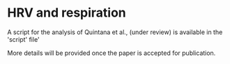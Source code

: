 # HRV and respiration

A script for the analysis of Quintana et al., (under review) is available in the 'script' file'

More details will be provided once the paper is accepted for publication.
